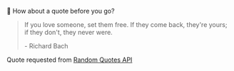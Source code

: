 📣 How about a quote before you go?

> If you love someone, set them free. If they come back, they're yours; if they don't, they never were.
>
> <p>- Richard Bach</p>

Quote requested from [Random Quotes API](https://github.com/lukePeavey/quotable)
